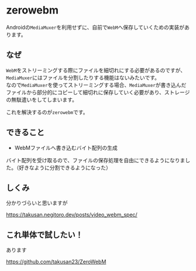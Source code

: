 # zerowebm

Androidの`MediaMuxer`を利用せずに、自前で`WebM`へ保存していくための実装があります。

## なぜ

`WebM`をストリーミングする際にファイルを細切れにする必要があるのですが、`MediaMuxer`にはファイルを分割したりする機能はないみたいです。  
なので`MediaMuxer`を使ってストリーミングする場合、`MediaMuxer`が書き込んだファイルから部分的にコピーして細切れに保存していく必要があり、ストレージの無駄遣いをしてしまいます。

これを解決するのが`zerowebm`です。

## できること

- WebMファイルへ書き込むバイト配列の生成

バイト配列を受け取るので、ファイルの保存処理を自由にできるようになりました。（好きなように分割できるようになった）

## しくみ
分かりづらいと思いますが

https://takusan.negitoro.dev/posts/video_webm_spec/

## これ単体で試したい！
あります

https://github.com/takusan23/ZeroWebM
